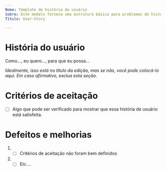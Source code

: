 ```yaml
---
Nome: Template de história de usuário
Sobre: Este modelo fornece uma estrutura básica para problemas de história de usuário.
Título: User-Story

---
```


# História do usuário

Como..., eu quero..., para que eu possa...

*Idealmente, isso está no título da edição, mas se não, você pode colocá-lo aqui. Em caso afirmativo, exclua esta seção.*

# Critérios de aceitação

- [ ] Algo que pode ser verificado para mostrar que essa história de usuário está satisfeita.

# Defeitos e melhorias

1. - [ ] Critérios de aceitação não foram bem definidos
2. - [ ] Etc....
